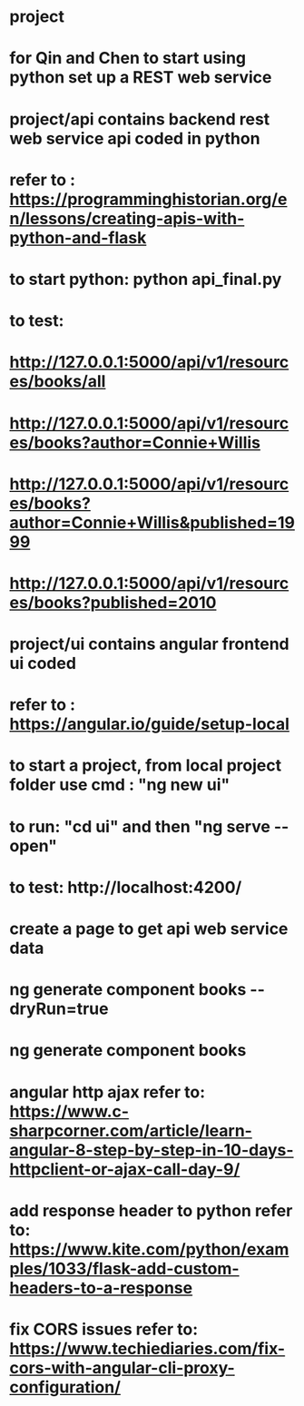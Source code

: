 # project
# for Qin and Chen to start using python set up a REST web service

# project/api contains backend rest web service api coded in python
# refer to : https://programminghistorian.org/en/lessons/creating-apis-with-python-and-flask
# to start python: python api_final.py
# to test: 
# http://127.0.0.1:5000/api/v1/resources/books/all 
# http://127.0.0.1:5000/api/v1/resources/books?author=Connie+Willis 
# http://127.0.0.1:5000/api/v1/resources/books?author=Connie+Willis&published=1999 
# http://127.0.0.1:5000/api/v1/resources/books?published=2010

# project/ui contains angular frontend ui coded
# refer to : https://angular.io/guide/setup-local
# to start a project, from local project folder use cmd : "ng new ui"
# to run: "cd ui" and then "ng serve --open"
# to test: http://localhost:4200/
# create a page to get api web service data
# ng generate component books --dryRun=true
# ng generate component books

# angular http ajax refer to: https://www.c-sharpcorner.com/article/learn-angular-8-step-by-step-in-10-days-httpclient-or-ajax-call-day-9/
# add response header to python refer to: https://www.kite.com/python/examples/1033/flask-add-custom-headers-to-a-response
# fix CORS issues refer to: https://www.techiediaries.com/fix-cors-with-angular-cli-proxy-configuration/


